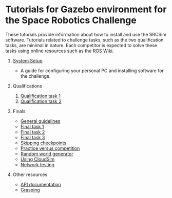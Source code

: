 # Tutorials for Gazebo environment for the Space Robotics Challenge

These tutorials provide information about how to install and use the SRCSim software. Tutorials related to challenge tasks, such as the two qualification tasks, are minimal in nature. Each competitor is expected to solve these tasks using online resources such as the [ROS Wiki](http://wiki.ros.org/).

1. [System Setup](https://bitbucket.org/osrf/srcsim/wiki/system_setup)
    * A guide for configuring your personal PC and installing software for the challenge.


1. Qualifications
    1. [Qualification task 1](https://bitbucket.org/osrf/srcsim/wiki/qual_task1)
    1. [Qualification task 2](https://bitbucket.org/osrf/srcsim/wiki/qual_task2)


1. Finals
    * [General guidelines](https://bitbucket.org/osrf/srcsim/wiki/finals)
    * [Final task 1](https://bitbucket.org/osrf/srcsim/wiki/finals_task1)
    * [Final task 2](https://bitbucket.org/osrf/srcsim/wiki/finals_task2)
    * [Final task 3](https://bitbucket.org/osrf/srcsim/wiki/finals_task3)
    * [Skipping checkpoints](https://bitbucket.org/osrf/srcsim/wiki/skip_summary)
    * [Practice versus competition](https://bitbucket.org/osrf/srcsim/wiki/practice_vs_competition)
    * [Random world generator](https://bitbucket.org/osrf/srcsim/wiki/world_generator)
    * [Using CloudSim](https://bitbucket.org/osrf/srcsim/wiki/cloud)
    * [Network testing](https://bitbucket.org/osrf/srcsim/wiki/Network%20testing)

1. Other resources

    * [API documentation](https://bitbucket.org/osrf/srcsim/wiki/api)
    * [Grasping](https://bitbucket.org/osrf/srcsim/wiki/grasping)